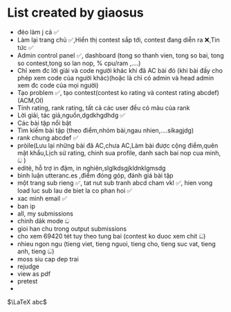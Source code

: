# List created by giaosus
- đéo làm j cả ✅
- Làm lại trang chủ ✅,Hiển thị contest sắp tới, contest đang diễn ra ❌,Tin tức ✅
- Admin control panel ✅, dashboard (tong so thanh vien, tong so bai, tong so contest,tong so lan nop, % cpu/ram ,....)
- Chỉ xem đc lời giải và code người khác khi đã AC bài đó (khi bài đấy cho phép xem code của người khác)(hoặc là chỉ có admin và head admin xem đc code của mọi người) 
- Tạo problem ✅, tạo contest(contest ko rating và contest rating abcdef)(ACM,OI)
- Tính rating, rank rating, tất cả các user đều có màu của rank
- Lời giải, tác giả,nguồn,dgdkhgdhdg ✅
- Các bài tập nổi bật 
- Tìm kiếm bài tập (theo điểm,nhóm bài,ngau nhien,....síkagjdg)
- rank chung abcdef ✅
- pròile(Lưu lại những bài đã AC,chưa AC,Làm bài được cộng điểm,quên mật khẩu,Lịch sử rating, chinh sua profile, danh sach bai nop cua minh, ඞ )
- editẻ, hỗ trợ in đậm, in nghiên,slglkdsgjkldnklgmsdg
- bình luận utteranc.es ,điểm đóng góp, đánh giá bài tập
- một trang sub rieng ✅, tat nut sub tranh abcd cham vkl ✅, hien vong load luc sub lau de biet la co phan hoi ✅
- xac minh email ✅
- ban ip
- all, my submissions
- chinh dảk mode ඞ
- gioi han chu trong output submissions
- cho xem 69420 tét tuy theo tung bai (contest ko duoc xem chit ඞ)
- nhieu ngon ngu (tieng viet, tieng nguoi, tieng cho, tieng suc vat, tieng anh, tieng ඞ)
- moss siu cap dep trai
- rejudge
- view as pdf
- pretest
- 
$\LaTeX abc$

